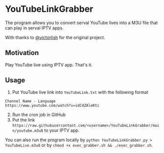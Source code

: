 # YouTubeLinkGrabber
The program allows you to convert serval YouTube lives into a M3U file that can play in serval IPTV apps.

With thanks to [@victorlish](https://github.com/victorlish/YouTubeLinkGrabber) for the original project.

## Motivation
Play YouTube live using IPTV app. That's it.

## Usage
1. Put YouTube live link into `YouTubeLink.txt` with the following format
```
Channel Name - Language
https://www.youtube.com/watch?v=idC4ZAleKtc
```
2. Run the cron job in GitHub
3. Put the link `https://raw.githubusercontent.com/<username>/YouTubeLinkGrabber/main/youtube.m3u8` to your IPTV app.

You can also run the program locally by `python YouTubeLinkGrabber.py > YouTubeLive.m3u8` or by `chmod +x exec_grabber.sh && ./exec_grabber.sh`.
